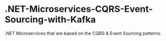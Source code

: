 # .NET-Microservices-CQRS-Event-Sourcing-with-Kafka
.NET Microservices that are based on the CQRS &amp; Event Sourcing patterns.
